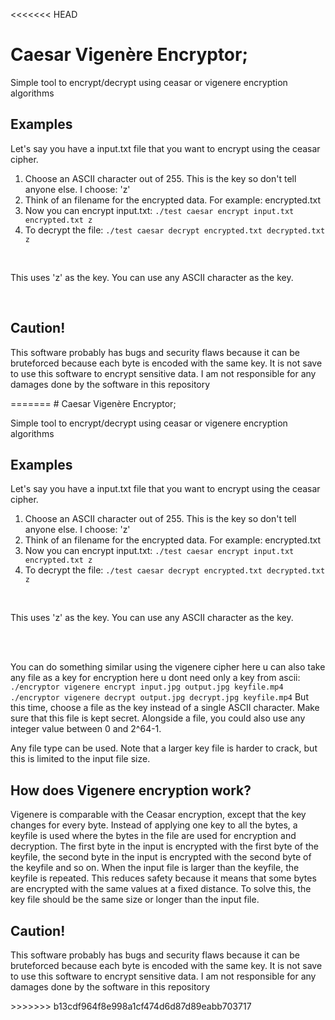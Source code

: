 <<<<<<< HEAD
# Caesar Vigenère Encryptor;
<p>Simple tool to encrypt/decrypt using ceasar or vigenere encryption algorithms</p>

<h2>Examples</h2>
Let's say you have a input.txt file that you want to encrypt using the ceasar cipher.
<ol>
  <li>Choose an ASCII character out of 255. This is the key so don't tell anyone else. I choose: 'z'</li>
  <li>Think of an filename for the encrypted data. For example: encrypted.txt</li>
  <li> Now you can encrypt input.txt: <code>./test caesar encrypt input.txt encrypted.txt z</code></li>
  <li> To decrypt the file: <code>./test caesar decrypt encrypted.txt decrypted.txt z</code></li>
 </ol>
<br>
<p>This uses 'z' as the key. You can use any ASCII character as the key.</p>
<br>
  <h2>Caution!</h2>
  
  <p>This software probably has bugs and security flaws because it can be bruteforced because each byte is encoded with the same key. It is not save to use this software to encrypt sensitive data. I am not responsible for any damages done by the software in this repository
  </p>
=======
# Caesar Vigenère Encryptor;
<p>Simple tool to encrypt/decrypt using ceasar or vigenere encryption algorithms</p>

<h2>Examples</h2>
Let's say you have a input.txt file that you want to encrypt using the ceasar cipher.
<ol>
  <li>Choose an ASCII character out of 255. This is the key so don't tell anyone else. I choose: 'z'</li>
  <li>Think of an filename for the encrypted data. For example: encrypted.txt</li>
  <li> Now you can encrypt input.txt: <code>./test caesar encrypt input.txt encrypted.txt z</code></li>
  <li> To decrypt the file: <code>./test caesar decrypt encrypted.txt decrypted.txt z</code></li>
 </ol>
<br>
<p>This uses 'z' as the key. You can use any ASCII character as the key.</p>
<br>
<br>
<p>You can do something similar using the vigenere cipher here u can also take any file as a key for encryption here u dont need only a key from ascii:
<code>./encryptor vigenere encrypt input.jpg output.jpg keyfile.mp4</code>
<code>./encryptor vigenere decrypt output.jpg decrypt.jpg keyfile.mp4</code>
  But this time, choose a file as the key instead of a single ASCII character. Make sure that this file is kept secret. 
  Alongside a file, you could also use any integer value between 0 and 2^64-1.
  </p>
Any file type can be used. Note that a larger key file is harder to crack, but this is limited to the input file size.
<br>

<h2>How does Vigenere encryption work?</h2>
  <p>
Vigenere is comparable with the Ceasar encryption, except that the key changes for every byte. Instead of applying one key to all the bytes, a keyfile is used where the bytes in the file are used for encryption and decryption. The first byte in the input is encrypted with the first byte of the keyfile, the second byte in the input is encrypted with the second byte of the keyfile and so on. When the input file is larger than the keyfile, the keyfile is repeated. This reduces safety because it means that some bytes are encrypted with the same values at a fixed distance. To solve this, the key file should be the same size or longer than the input file.
  </p>

  <h2>Caution!</h2>
  <p>This software probably has bugs and security flaws because it can be bruteforced because each byte is encoded with the same key. It is not save to use this software to encrypt sensitive data. I am not responsible for any damages done by the software in this repository
  </p>
>>>>>>> b13cdf964f8e998a1cf474d6d87d89eabb703717
